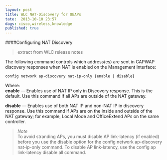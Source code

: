 ```yaml
---
layout: post
title: WLC NAT-Discovery for OEAPs
tate:  2013-10-10 23:57 
dags: cisco,wireless,knowledge
published: true
---
```


####Configuring NAT Discovery

>extract from WLC release notes

The following command controls which address(es) are sent in CAPWAP discovery responses when NAT is enabled on the Management Interface:

    config network ap-discovery nat-ip-only {enable | disable}

Where:    
**enable** — Enables use of NAT IP only in Discovery response. This is the default. Use this command if all APs are outside of the NAT gateway.

**disable** — Enables use of both NAT IP and non-NAT IP in discovery response. Use this command if APs are on the inside and outside of the NAT gateway; for example, Local Mode and OfficeExtend APs on the same controller.

>*Note*    
To avoid stranding APs, you must disable AP link-latency (if enabled) before you use the disable option for the config network ap-discovery nat-ip-only command. To disable AP link-latency, use the config ap link-latency disable all command. 